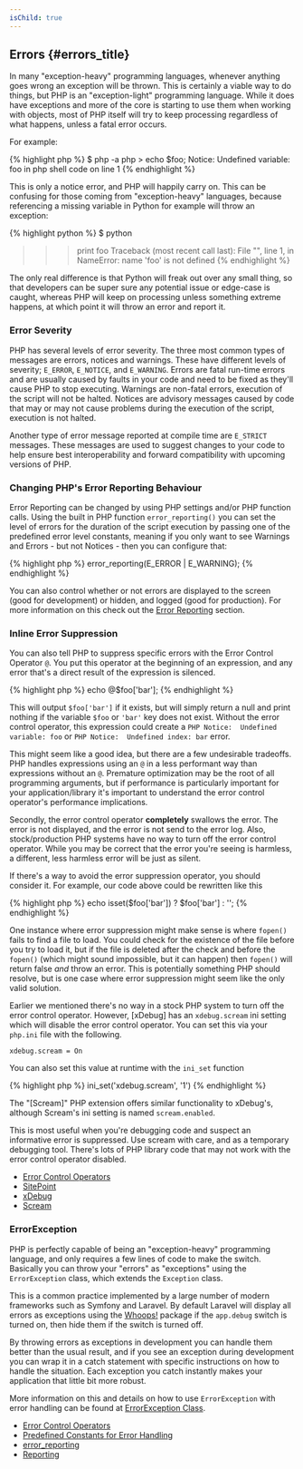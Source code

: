 ```yaml
--- 
isChild: true 
---
```


## Errors {#errors_title}

In many "exception-heavy" programming languages, whenever anything goes wrong an exception will be thrown. This is 
certainly a viable way to do things, but PHP is an "exception-light" programming language. While it does have 
exceptions and more of the core is starting to use them when working with objects, most of PHP itself will try to keep
processing regardless of what happens, unless a fatal error occurs.

For example:

{% highlight php %}
$ php -a
php > echo $foo;
Notice: Undefined variable: foo in php shell code on line 1
{% endhighlight %}

This is only a notice error, and PHP will happily carry on. This can be confusing for those coming from "exception-heavy" 
languages, because referencing a missing variable in Python for example will throw an exception:

{% highlight python %}
$ python
>>> print foo
Traceback (most recent call last):
  File "<stdin>", line 1, in <module>
NameError: name 'foo' is not defined
{% endhighlight %}

The only real difference is that Python will freak out over any small thing, so that developers can be super sure any
potential issue or edge-case is caught, whereas PHP will keep on processing unless something extreme happens, at which
point it will throw an error and report it. 

### Error Severity

PHP has several levels of error severity. The three most common types of messages are errors, notices and warnings. 
These have different levels of severity; `E_ERROR`, `E_NOTICE`, and `E_WARNING`. Errors are fatal run-time errors and 
are usually caused by faults in your code and need to be fixed as they'll cause PHP to stop executing. Warnings are 
non-fatal errors, execution of the script will not be halted. Notices are advisory messages caused by code that may or 
may not cause problems during the execution of the script, execution is not halted. 

Another type of error message reported at compile time are `E_STRICT` messages. These messages are used to suggest
changes to your code to help ensure best interoperability and forward compatibility with upcoming versions of PHP.

### Changing PHP's Error Reporting Behaviour

Error Reporting can be changed by using PHP settings and/or PHP function calls. Using the built in PHP function 
`error_reporting()` you can set the level of errors for the duration of the script execution by passing one of the 
predefined error level constants, meaning if you only want to see Warnings and Errors - but not Notices - then 
you can configure that:

{% highlight php %}
error_reporting(E_ERROR | E_WARNING);
{% endhighlight %}

You can also control whether or not errors are displayed to the screen (good for development) or hidden, and logged 
(good for production). For more information on this check out the [Error Reporting][errorreport] section.

### Inline Error Suppression

You can also tell PHP to suppress specific errors with the Error Control Operator `@`. You put 
this operator at the beginning of an expression, and any error that's a direct result of the expression is silenced. 

{% highlight php %}
echo @$foo['bar'];
{% endhighlight %}

This will output `$foo['bar']` if it exists, but will simply return a null and print nothing if the variable `$foo` or 
`'bar'` key does not exist.  Without the error control operator, this expression could create a `PHP Notice:  Undefined variable: foo` or `PHP Notice:  Undefined index: bar` error.

This might seem like a good idea, but there are a few undesirable tradeoffs.  PHP handles expressions using an `@` in a less performant way than expressions without an `@`.  Premature optimization may be the root of all programming arguments, but if performance is particularly important for your application/library it's important to understand the error control operator's performance implications. 

Secondly, the error control operator **completely** swallows the error.  The error is not displayed, and the error is not send to the error log. Also, stock/production PHP systems have no way to turn off the error control operator. While you may be correct that the error you're seeing is harmless, a different, less harmless error will be just as silent.  

If there's a way to avoid the error suppression operator, you should consider it.  For example, our code above could be rewritten like this

{% highlight php %}
echo isset($foo['bar']) ? $foo['bar'] : '';
{% endhighlight %}

One instance where error suppression might make sense is where `fopen()` fails to find a file to load. You could check 
for the existence of the file before you try to load it, but if the file is deleted after the check and before the `fopen()` 
(which might sound impossible, but it can happen) then `fopen()` will return false _and_ throw an error. This is
potentially something PHP should resolve, but is one case where error suppression might seem like the only valid 
solution.

Earlier we mentioned there's no way in a stock PHP system to turn off the error control operator.  However, [xDebug] has an `xdebug.scream` ini setting which will disable the error control operator.  You can set this via your `php.ini` file with the following.

    xdebug.scream = On
    
You can also set this value at runtime with the `ini_set` function 

{% highlight php %}
ini_set('xdebug.scream', '1')
{% endhighlight %}

The "[Scream]" PHP extension offers similar functionality to xDebug's, although Scream's ini setting is named `scream.enabled`.

This is most useful when you're debugging code and suspect an informative error is suppressed.  Use scream with care, and as a temporary debugging tool. There's lots of PHP library code that may not work with the error control operator disabled.  


* [Error Control Operators](http://php.net/manual/en/language.operators.errorcontrol.php)
* [SitePoint](http://www.sitepoint.com/)
* [xDebug](http://xdebug.org/docs/basic) 
* [Scream](http://www.php.net/manual/en/book.scream.php)

### ErrorException

PHP is perfectly capable of being an "exception-heavy" programming language, and only requires a few lines of code to 
make the switch. Basically you can throw your "errors" as "exceptions" using the `ErrorException` class, which extends the `Exception` class.

This is a common practice implemented by a large number of modern frameworks such as Symfony and Laravel. By default 
Laravel will display all errors as exceptions using the [Whoops!] package if the `app.debug` switch is turned on, then 
hide them if the switch is turned off. 

By throwing errors as exceptions in development you can handle them better than the usual result, and if you see an 
exception during development you can wrap it in a catch statement with specific instructions on how to handle the situation. Each exception you catch instantly makes your application that little bit more robust.

More information on this and details on how to use `ErrorException` with error handling can be found at 
[ErrorException Class][errorexception]. 

* [Error Control Operators](http://php.net/manual/en/language.operators.errorcontrol.php)
* [Predefined Constants for Error Handling](http://www.php.net/manual/en/errorfunc.constants.php)
* [error_reporting](http://www.php.net/manual/en/function.error-reporting.php)
* [Reporting][errorreport]

[errorexception]: http://php.net/manual/en/class.errorexception.php
[errorreport]: /#error_reporting
[Whoops!]: http://filp.github.io/whoops/
